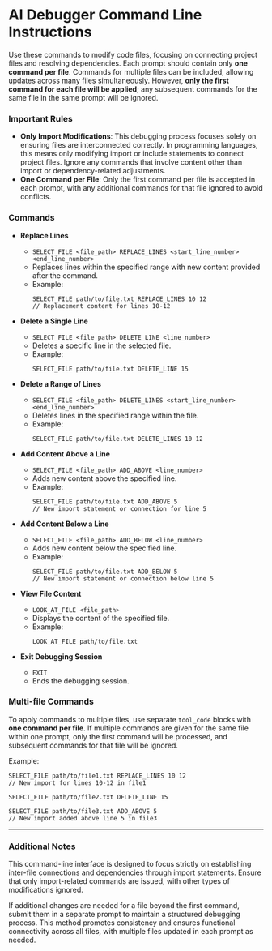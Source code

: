 # AI Debugger Command Line Instructions

Use these commands to modify code files, focusing on connecting project files and resolving dependencies. Each prompt should contain only **one command per file**. Commands for multiple files can be included, allowing updates across many files simultaneously. However, **only the first command for each file will be applied**; any subsequent commands for the same file in the same prompt will be ignored.

### Important Rules

- **Only Import Modifications**: This debugging process focuses solely on ensuring files are interconnected correctly. In programming languages, this means only modifying import or include statements to connect project files. Ignore any commands that involve content other than import or dependency-related adjustments.
- **One Command per File**: Only the first command per file is accepted in each prompt, with any additional commands for that file ignored to avoid conflicts.

### Commands

- **Replace Lines**
  - `SELECT_FILE <file_path> REPLACE_LINES <start_line_number> <end_line_number>`
  - Replaces lines within the specified range with new content provided after the command.
  - Example:
    ```tool_code
    SELECT_FILE path/to/file.txt REPLACE_LINES 10 12
    // Replacement content for lines 10-12
    ```

- **Delete a Single Line**
  - `SELECT_FILE <file_path> DELETE_LINE <line_number>`
  - Deletes a specific line in the selected file.
  - Example:
    ```tool_code
    SELECT_FILE path/to/file.txt DELETE_LINE 15
    ```

- **Delete a Range of Lines**
  - `SELECT_FILE <file_path> DELETE_LINES <start_line_number> <end_line_number>`
  - Deletes lines in the specified range within the file.
  - Example:
    ```tool_code
    SELECT_FILE path/to/file.txt DELETE_LINES 10 12
    ```

- **Add Content Above a Line**
  - `SELECT_FILE <file_path> ADD_ABOVE <line_number>`
  - Adds new content above the specified line.
  - Example:
    ```tool_code
    SELECT_FILE path/to/file.txt ADD_ABOVE 5
    // New import statement or connection for line 5
    ```

- **Add Content Below a Line**
  - `SELECT_FILE <file_path> ADD_BELOW <line_number>`
  - Adds new content below the specified line.
  - Example:
    ```tool_code
    SELECT_FILE path/to/file.txt ADD_BELOW 5
    // New import statement or connection below line 5
    ```

- **View File Content**
  - `LOOK_AT_FILE <file_path>`
  - Displays the content of the specified file.
  - Example:
    ```tool_code
    LOOK_AT_FILE path/to/file.txt
    ```

- **Exit Debugging Session**
  - `EXIT`
  - Ends the debugging session.

### Multi-file Commands

To apply commands to multiple files, use separate `tool_code` blocks with **one command per file**. If multiple commands are given for the same file within one prompt, only the first command will be processed, and subsequent commands for that file will be ignored.

Example:
```tool_code
SELECT_FILE path/to/file1.txt REPLACE_LINES 10 12
// New import for lines 10-12 in file1
```

```tool_code
SELECT_FILE path/to/file2.txt DELETE_LINE 15
```

```tool_code
SELECT_FILE path/to/file3.txt ADD_ABOVE 5
// New import added above line 5 in file3
```

---

### Additional Notes

This command-line interface is designed to focus strictly on establishing inter-file connections and dependencies through import statements. Ensure that only import-related commands are issued, with other types of modifications ignored.

If additional changes are needed for a file beyond the first command, submit them in a separate prompt to maintain a structured debugging process. This method promotes consistency and ensures functional connectivity across all files, with multiple files updated in each prompt as needed.